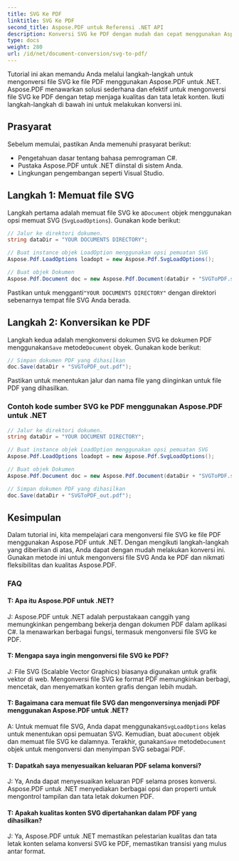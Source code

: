 ```yaml
---
title: SVG Ke PDF
linktitle: SVG Ke PDF
second_title: Aspose.PDF untuk Referensi .NET API
description: Konversi SVG ke PDF dengan mudah dan cepat menggunakan Aspose.PDF untuk .NET.
type: docs
weight: 280
url: /id/net/document-conversion/svg-to-pdf/
---
```

Tutorial ini akan memandu Anda melalui langkah-langkah untuk mengonversi file SVG ke file PDF menggunakan Aspose.PDF untuk .NET. Aspose.PDF menawarkan solusi sederhana dan efektif untuk mengonversi file SVG ke PDF dengan tetap menjaga kualitas dan tata letak konten. Ikuti langkah-langkah di bawah ini untuk melakukan konversi ini.

## Prasyarat
Sebelum memulai, pastikan Anda memenuhi prasyarat berikut:

- Pengetahuan dasar tentang bahasa pemrograman C#.
- Pustaka Aspose.PDF untuk .NET diinstal di sistem Anda.
- Lingkungan pengembangan seperti Visual Studio.

## Langkah 1: Memuat file SVG
Langkah pertama adalah memuat file SVG ke a`Document` objek menggunakan opsi memuat SVG (`SvgLoadOptions`). Gunakan kode berikut:

```csharp
// Jalur ke direktori dokumen.
string dataDir = "YOUR DOCUMENTS DIRECTORY";

// Buat instance objek LoadOption menggunakan opsi pemuatan SVG
Aspose.Pdf.LoadOptions loadopt = new Aspose.Pdf.SvgLoadOptions();

// Buat objek Dokumen
Aspose.Pdf.Document doc = new Aspose.Pdf.Document(dataDir + "SVGToPDF.svg", loadopt);
```

 Pastikan untuk mengganti`"YOUR DOCUMENTS DIRECTORY"` dengan direktori sebenarnya tempat file SVG Anda berada.

## Langkah 2: Konversikan ke PDF
 Langkah kedua adalah mengkonversi dokumen SVG ke dokumen PDF menggunakan`Save` metode`Document` obyek. Gunakan kode berikut:

```csharp
// Simpan dokumen PDF yang dihasilkan
doc.Save(dataDir + "SVGToPDF_out.pdf");
```

Pastikan untuk menentukan jalur dan nama file yang diinginkan untuk file PDF yang dihasilkan.

### Contoh kode sumber SVG ke PDF menggunakan Aspose.PDF untuk .NET

```csharp
// Jalur ke direktori dokumen.
string dataDir = "YOUR DOCUMENT DIRECTORY";

// Buat instance objek LoadOption menggunakan opsi pemuatan SVG
Aspose.Pdf.LoadOptions loadopt = new Aspose.Pdf.SvgLoadOptions();

// Buat objek Dokumen
Aspose.Pdf.Document doc = new Aspose.Pdf.Document(dataDir + "SVGToPDF.svg", loadopt);

// Simpan dokumen PDF yang dihasilkan
doc.Save(dataDir + "SVGToPDF_out.pdf");
```

## Kesimpulan
Dalam tutorial ini, kita mempelajari cara mengonversi file SVG ke file PDF menggunakan Aspose.PDF untuk .NET. Dengan mengikuti langkah-langkah yang diberikan di atas, Anda dapat dengan mudah melakukan konversi ini. Gunakan metode ini untuk mengonversi file SVG Anda ke PDF dan nikmati fleksibilitas dan kualitas Aspose.PDF.

### FAQ

#### T: Apa itu Aspose.PDF untuk .NET?

J: Aspose.PDF untuk .NET adalah perpustakaan canggih yang memungkinkan pengembang bekerja dengan dokumen PDF dalam aplikasi C#. Ia menawarkan berbagai fungsi, termasuk mengonversi file SVG ke PDF.

#### T: Mengapa saya ingin mengonversi file SVG ke PDF?

J: File SVG (Scalable Vector Graphics) biasanya digunakan untuk grafik vektor di web. Mengonversi file SVG ke format PDF memungkinkan berbagi, mencetak, dan menyematkan konten grafis dengan lebih mudah.

#### T: Bagaimana cara memuat file SVG dan mengonversinya menjadi PDF menggunakan Aspose.PDF untuk .NET?

 A: Untuk memuat file SVG, Anda dapat menggunakan`SvgLoadOptions` kelas untuk menentukan opsi pemuatan SVG. Kemudian, buat a`Document` objek dan memuat file SVG ke dalamnya. Terakhir, gunakan`Save` metode`Document` objek untuk mengonversi dan menyimpan SVG sebagai PDF.

#### T: Dapatkah saya menyesuaikan keluaran PDF selama konversi?

J: Ya, Anda dapat menyesuaikan keluaran PDF selama proses konversi. Aspose.PDF untuk .NET menyediakan berbagai opsi dan properti untuk mengontrol tampilan dan tata letak dokumen PDF.

#### T: Apakah kualitas konten SVG dipertahankan dalam PDF yang dihasilkan?

J: Ya, Aspose.PDF untuk .NET memastikan pelestarian kualitas dan tata letak konten selama konversi SVG ke PDF, memastikan transisi yang mulus antar format.